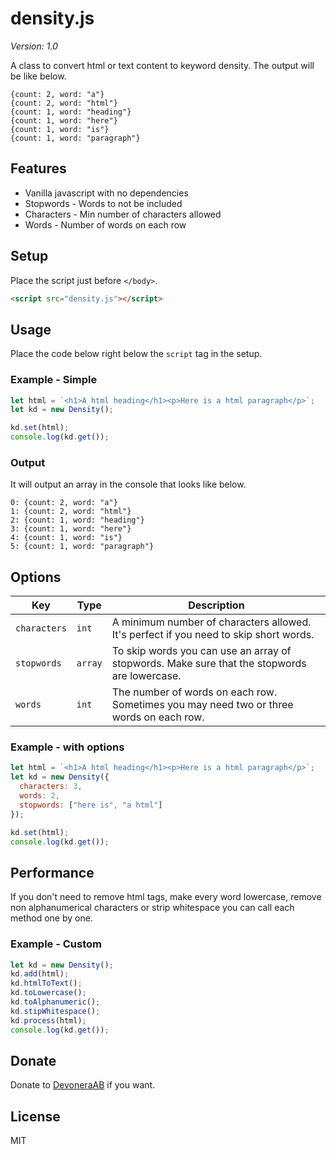# density.js

*Version: 1.0*

A class to convert html or text content to keyword density. The output will be like below.

```text
{count: 2, word: "a"}
{count: 2, word: "html"}
{count: 1, word: "heading"}
{count: 1, word: "here"}
{count: 1, word: "is"}
{count: 1, word: "paragraph"}
```

## Features

- Vanilla javascript with no dependencies
- Stopwords - Words to not be included
- Characters - Min number of characters allowed
- Words - Number of words on each row

## Setup

Place the script just before `</body>`.

```html
<script src="density.js"></script>
```

## Usage

Place the code below right below the `script` tag in the setup.

### Example - Simple

```js
let html = `<h1>A html heading</h1><p>Here is a html paragraph</p>`;
let kd = new Density();

kd.set(html);
console.log(kd.get());
```

### Output

It will output an array in the console that looks like below.

```text
0: {count: 2, word: "a"}
1: {count: 2, word: "html"}
2: {count: 1, word: "heading"}
3: {count: 1, word: "here"}
4: {count: 1, word: "is"}
5: {count: 1, word: "paragraph"}
```

## Options

| Key          | Type   | Description |
| ------------ | ------- | ----------- |
| `characters` | `int`   | A minimum number of characters allowed. It's perfect if you need to skip short words. |
| `stopwords`  | `array` | To skip words you can use an array of stopwords. Make sure that the stopwords are lowercase. |
| `words`      | `int`   | The number of words on each row. Sometimes you may need two or three words on each row. |

### Example - with options

```js
let html = `<h1>A html heading</h1><p>Here is a html paragraph</p>`;
let kd = new Density({
  characters: 3,
  words: 2,
  stopwords: ["here is", "a html"]
});

kd.set(html);
console.log(kd.get());
```

## Performance

If you don't need to remove html tags, make every word lowercase, remove non alphanumerical characters or strip whitespace you can call each method one by one.

### Example - Custom

```js
let kd = new Density();
kd.add(html);
kd.htmlToText();
kd.toLowercase();
kd.toAlphanumeric();
kd.stipWhitespace();
kd.process(html);
console.log(kd.get());
```

## Donate

Donate to [DevoneraAB](https://www.paypal.me/DevoneraAB) if you want.

## License

MIT